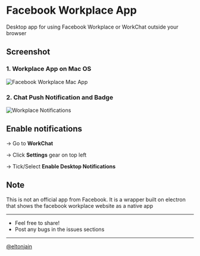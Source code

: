 # Facebook Workplace App
Desktop app for using Facebook Workplace or WorkChat outside your browser


## Screenshot
### 1. Workplace App on Mac OS
![Facebook Workplace Mac App](https://meltedsoup.files.wordpress.com/2017/02/fbwok.jpg)


### 2. Chat Push Notification and Badge
![Workplace Notifications](http://i.imgur.com/KukcuFY.jpg)



## Enable notifications
-> Go to **WorkChat**

-> Click **Settings** gear on top left 

-> Tick/Select **Enable Desktop Notifications**



## Note
This is not an official app from Facebook.
It is a wrapper built on electron that shows the facebook workplace website as a native app


----
* Feel free to share!
* Post any bugs in the issues sections


----
[@eltonjain](http://twitter.com/eltonjain)
